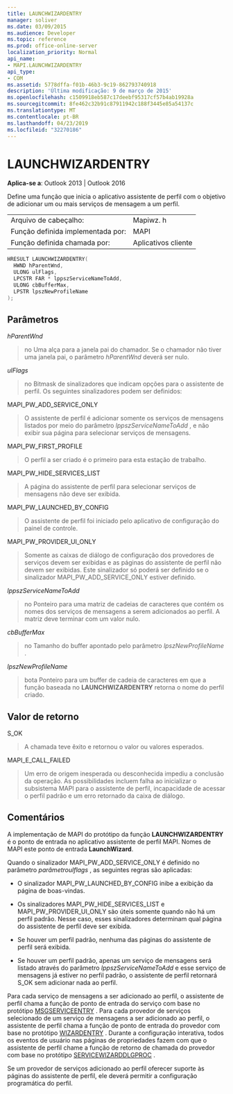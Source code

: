 ```yaml
---
title: LAUNCHWIZARDENTRY
manager: soliver
ms.date: 03/09/2015
ms.audience: Developer
ms.topic: reference
ms.prod: office-online-server
localization_priority: Normal
api_name:
- MAPI.LAUNCHWIZARDENTRY
api_type:
- COM
ms.assetid: 5778dffa-f01b-46b3-9c19-862793740918
description: 'Última modificação: 9 de março de 2015'
ms.openlocfilehash: c1509918eb587c17deebf95317cf57b4ab19928a
ms.sourcegitcommit: 8fe462c32b91c87911942c188f3445e85a54137c
ms.translationtype: MT
ms.contentlocale: pt-BR
ms.lasthandoff: 04/23/2019
ms.locfileid: "32270186"
---
```

# <a name="launchwizardentry"></a>LAUNCHWIZARDENTRY

  
  
**Aplica-se a**: Outlook 2013 | Outlook 2016 
  
Define uma função que inicia o aplicativo assistente de perfil com o objetivo de adicionar um ou mais serviços de mensagem a um perfil. 
  
|||
|:-----|:-----|
|Arquivo de cabeçalho:  <br/> |Mapiwz. h  <br/> |
|Função definida implementada por:  <br/> |MAPI  <br/> |
|Função definida chamada por:  <br/> |Aplicativos cliente  <br/> |
   
```cpp
HRESULT LAUNCHWIZARDENTRY(
  HWND hParentWnd,
  ULONG ulFlags,
  LPCSTR FAR * lppszServiceNameToAdd,
  ULONG cbBufferMax,
  LPSTR lpszNewProfileName
);
```

## <a name="parameters"></a>Parâmetros

 _hParentWnd_
  
> no Uma alça para a janela pai do chamador. Se o chamador não tiver uma janela pai, o parâmetro _hParentWnd_ deverá ser nulo. 
    
 _ulFlags_
  
> no Bitmask de sinalizadores que indicam opções para o assistente de perfil. Os seguintes sinalizadores podem ser definidos:
    
MAPI_PW_ADD_SERVICE_ONLY 
  
> O assistente de perfil é adicionar somente os serviços de mensagens listados por meio do parâmetro _lppszServiceNameToAdd_ , e não exibir sua página para selecionar serviços de mensagens. 
    
MAPI_PW_FIRST_PROFILE 
  
> O perfil a ser criado é o primeiro para esta estação de trabalho. 
    
MAPI_PW_HIDE_SERVICES_LIST 
  
> A página do assistente de perfil para selecionar serviços de mensagens não deve ser exibida. 
    
MAPI_PW_LAUNCHED_BY_CONFIG 
  
> O assistente de perfil foi iniciado pelo aplicativo de configuração do painel de controle. 
    
MAPI_PW_PROVIDER_UI_ONLY 
  
> Somente as caixas de diálogo de configuração dos provedores de serviços devem ser exibidas e as páginas do assistente de perfil não devem ser exibidas. Este sinalizador só poderá ser definido se o sinalizador MAPI_PW_ADD_SERVICE_ONLY estiver definido. 
    
 _lppszServiceNameToAdd_
  
> no Ponteiro para uma matriz de cadeias de caracteres que contém os nomes dos serviços de mensagens a serem adicionados ao perfil. A matriz deve terminar com um valor nulo. 
    
 _cbBufferMax_
  
> no Tamanho do buffer apontado pelo parâmetro _lpszNewProfileName_ . 
    
 _lpszNewProfileName_
  
> bota Ponteiro para um buffer de cadeia de caracteres em que a função baseada no **LAUNCHWIZARDENTRY** retorna o nome do perfil criado. 
    
## <a name="return-value"></a>Valor de retorno

S_OK 
  
> A chamada teve êxito e retornou o valor ou valores esperados. 
    
MAPI_E_CALL_FAILED 
  
> Um erro de origem inesperada ou desconhecida impediu a conclusão da operação. As possibilidades incluem falha ao inicializar o subsistema MAPI para o assistente de perfil, incapacidade de acessar o perfil padrão e um erro retornado da caixa de diálogo.
    
## <a name="remarks"></a>Comentários

A implementação de MAPI do protótipo da função **LAUNCHWIZARDENTRY** é o ponto de entrada no aplicativo assistente de perfil MAPI. Nomes de MAPI este ponto de entrada **LaunchWizard**. 
  
Quando o sinalizador MAPI_PW_ADD_SERVICE_ONLY é definido no parâmetro _parâmetroulflags_ , as seguintes regras são aplicadas: 
  
- O sinalizador MAPI_PW_LAUNCHED_BY_CONFIG inibe a exibição da página de boas-vindas. 
    
- Os sinalizadores MAPI_PW_HIDE_SERVICES_LIST e MAPI_PW_PROVIDER_UI_ONLY são úteis somente quando não há um perfil padrão. Nesse caso, esses sinalizadores determinam qual página do assistente de perfil deve ser exibida. 
    
- Se houver um perfil padrão, nenhuma das páginas do assistente de perfil será exibida. 
    
- Se houver um perfil padrão, apenas um serviço de mensagens será listado através do parâmetro _lppszServiceNameToAdd_ e esse serviço de mensagens já estiver no perfil padrão, o assistente de perfil retornará S_OK sem adicionar nada ao perfil. 
    
Para cada serviço de mensagens a ser adicionado ao perfil, o assistente de perfil chama a função de ponto de entrada do serviço com base no protótipo [MSGSERVICEENTRY](msgserviceentry.md) . Para cada provedor de serviços selecionado de um serviço de mensagens a ser adicionado ao perfil, o assistente de perfil chama a função de ponto de entrada do provedor com base no protótipo [WIZARDENTRY](wizardentry.md) . Durante a configuração interativa, todos os eventos de usuário nas páginas de propriedades fazem com que o assistente de perfil chame a função de retorno de chamada do provedor com base no protótipo [SERVICEWIZARDDLGPROC](servicewizarddlgproc.md) . 
  
Se um provedor de serviços adicionado ao perfil oferecer suporte às páginas do assistente de perfil, ele deverá permitir a configuração programática do perfil.
  

